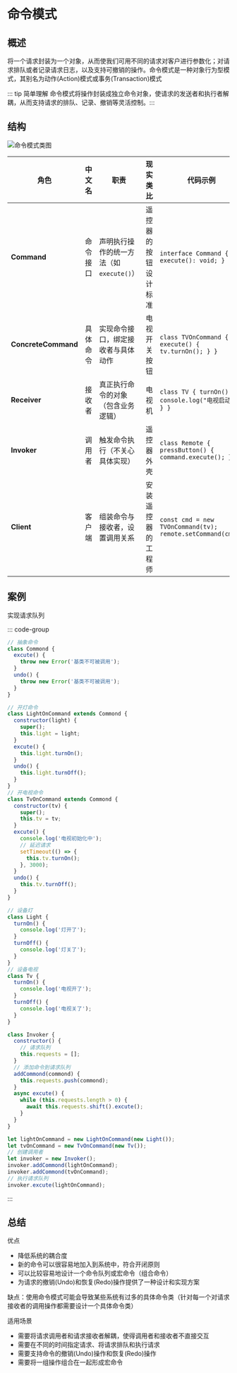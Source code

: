 # 命令模式

## 概述

将一个请求封装为一个对象，从而使我们可用不同的请求对客户进行参数化；对请求排队或者记录请求日志，以及支持可撤销的操作。命令模式是一种对象行为型模式，其别名为动作(Action)模式或事务(Transaction)模式

::: tip 简单理解
命令模式将操作封装成独立命令对象，使请求的发送者和执行者解耦，从而支持请求的排队、记录、撤销等灵活控制。​
:::

## 结构

![命令模式类图](https://image-bucket-1307756649.cos.ap-chengdu.myqcloud.com/image/20250617153128927.png)

| 角色                | 中文名   | 职责                                    | 现实类比             | 代码示例                                                   |
| ------------------- | -------- | --------------------------------------- | -------------------- | ---------------------------------------------------------- |
| **Command**         | 命令接口 | 声明执行操作的统一方法（如`execute()`） | 遥控器的按钮设计标准 | `interface Command { execute(): void; }`                   |
| **ConcreteCommand** | 具体命令 | 实现命令接口，绑定接收者与具体动作      | 电视开关按钮         | `class TVOnCommand { execute() { tv.turnOn(); } }`         |
| **Receiver**        | 接收者   | 真正执行命令的对象（包含业务逻辑）      | 电视机               | `class TV { turnOn() { console.log("电视启动"); } }`       |
| **Invoker**         | 调用者   | 触发命令执行（不关心具体实现）          | 遥控器外壳           | `class Remote { pressButton() { command.execute(); } }`    |
| **Client**          | 客户端   | 组装命令与接收者，设置调用关系          | 安装遥控器的工程师   | `const cmd = new TVOnCommand(tv); remote.setCommand(cmd);` |

## 案例

实现请求队列

::: code-group

```js [命令接口]
// 抽象命令
class Commond {
  excute() {
    throw new Error('基类不可被调用');
  }
  undo() {
    throw new Error('基类不可被调用');
  }
}
```

```js [具体命令]
// 开灯命令
class LightOnCommand extends Commond {
  constructor(light) {
    super();
    this.light = light;
  }
  excute() {
    this.light.turnOn();
  }
  undo() {
    this.light.turnOff();
  }
}
// 开电视命令
class TvOnCommand extends Commond {
  constructor(tv) {
    super();
    this.tv = tv;
  }
  excute() {
    console.log('电视初始化中');
    // 延迟请求
    setTimeout(() => {
      this.tv.turnOn();
    }, 3000);
  }
  undo() {
    this.tv.turnOff();
  }
}
```

```js [接收者]
// 设备灯
class Light {
  turnOn() {
    console.log('灯开了');
  }
  turnOff() {
    console.log('灯关了');
  }
}
// 设备电视
class Tv {
  turnOn() {
    console.log('电视开了');
  }
  turnOff() {
    console.log('电视关了');
  }
}
```

```js [调用者]
class Invoker {
  constructor() {
    // 请求队列
    this.requests = [];
  }
  // 添加命令到请求队列
  addCommond(commond) {
    this.requests.push(commond);
  }
  async excute() {
    while (this.requests.length > 0) {
      await this.requests.shift().excute();
    }
  }
}
```

```js [客户端]
let lightOnCommand = new LightOnCommand(new Light());
let tvOnCommand = new TvOnCommand(new Tv());
// 创建调用者
let invoker = new Invoker();
invoker.addCommond(lightOnCommand);
invoker.addCommond(tvOnCommand);
// 执行请求队列
invoker.excute(lightOnCommand);
```

:::

## 总结

优点

- 降低系统的耦合度
- 新的命令可以很容易地加入到系统中，符合开闭原则
- 可以比较容易地设计一个命令队列或宏命令（组合命令）
- 为请求的撤销(Undo)和恢复(Redo)操作提供了一种设计和实现方案

缺点：使用命令模式可能会导致某些系统有过多的具体命令类（针对每一个对请求接收者的调用操作都需要设计一个具体命令类）

适用场景

- 需要将请求调用者和请求接收者解耦，使得调用者和接收者不直接交互
- 需要在不同的时间指定请求、将请求排队和执行请求
- 需要支持命令的撤销(Undo)操作和恢复(Redo)操作
- 需要将一组操作组合在一起形成宏命令
